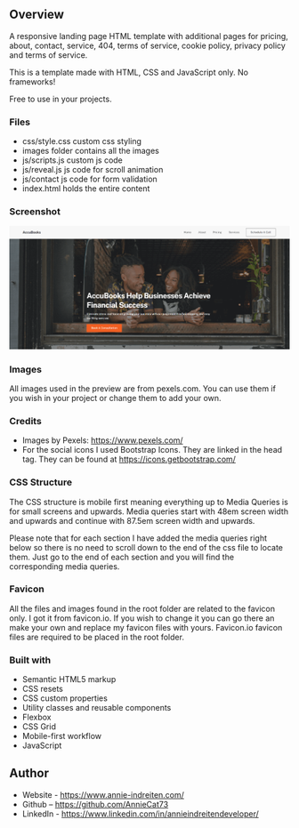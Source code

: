 ## Overview
A responsive landing page HTML template with additional pages for pricing,
about, contact, service, 404, terms of service, cookie policy, privacy policy and terms of service.

This is a template made with HTML, CSS and JavaScript only. No frameworks!

Free to use in your projects.

### Files
- css/style.css custom css styling
- images folder contains all the images
- js/scripts.js custom js code
- js/reveal.js js code for scroll animation
- js/contact js code for form validation
- index.html holds the entire content

### Screenshot
![](./web/images/github-screenshot.png)

### Images
All images used in the preview are from pexels.com. You can use them if you wish in your project or change them to add your own.

### Credits
- Images by Pexels: https://www.pexels.com/
- For the social icons I used Bootstrap Icons. They are linked in the head tag. They can be found at
https://icons.getbootstrap.com/

### CSS Structure
The CSS structure is mobile first meaning everything up to Media Queries is for small screens and upwards. Media queries start with 48em screen width and upwards and continue with 87.5em screen width and upwards.

Please note that for each section I have added the media queries right below so there is no need to scroll down to the end of the css file to locate them. Just go to the end of each section and you will find the corresponding media queries.

### Favicon
All the files and images found in the root folder are related to the favicon only. I got it from favicon.io. If you wish to change it you can go there an make your own and replace my favicon files with yours. Favicon.io favicon files are required to be placed in the root folder.

### Built with
- Semantic HTML5 markup
- CSS resets
- CSS custom properties
- Utility classes and reusable components
- Flexbox
- CSS Grid
- Mobile-first workflow
- JavaScript 

## Author
- Website - https://www.annie-indreiten.com/
- Github – https://github.com/AnnieCat73
- LinkedIn - https://www.linkedin.com/in/annieindreitendeveloper/
